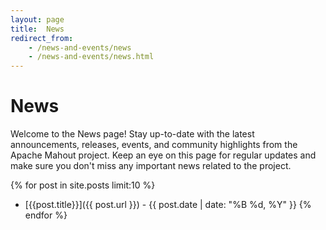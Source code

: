 ```yaml
---
layout: page
title:  News
redirect_from:
    - /news-and-events/news
    - /news-and-events/news.html
---
```


# News

Welcome to the News page! Stay up-to-date with the latest announcements, releases, events, and community highlights from
the Apache Mahout project. Keep an eye on this page for regular updates and make sure you don't miss any important news
related to the project.

{% for post in site.posts limit:10 %}
- [{{post.title}}]({{ post.url }}) - {{ post.date | date: "%B %d, %Y" }}
{% endfor %}
